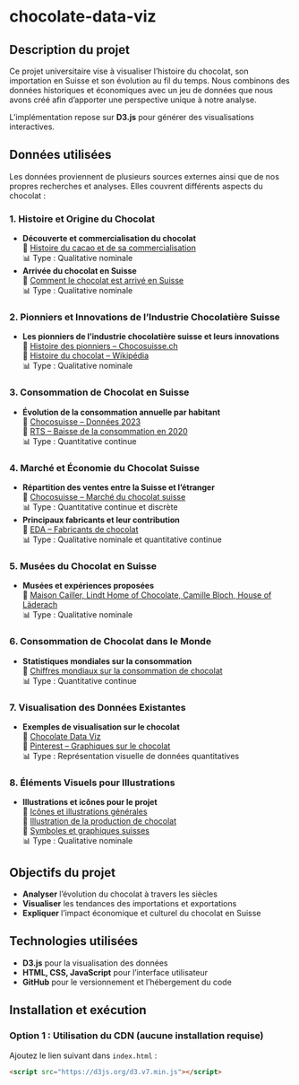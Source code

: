 # chocolate-data-viz

## Description du projet

Ce projet universitaire vise à visualiser l’histoire du chocolat, son importation en Suisse et son évolution au fil du temps. Nous combinons des données historiques et économiques avec un jeu de données que nous avons créé afin d’apporter une perspective unique à notre analyse.

L’implémentation repose sur **D3.js** pour générer des visualisations interactives.

## Données utilisées

Les données proviennent de plusieurs sources externes ainsi que de nos propres recherches et analyses. Elles couvrent différents aspects du chocolat :

### 1. Histoire et Origine du Chocolat
- **Découverte et commercialisation du chocolat**  
  🔗 [Histoire du cacao et de sa commercialisation](lien_source)  
  📊 Type : Qualitative nominale  
- **Arrivée du chocolat en Suisse**  
  🔗 [Comment le chocolat est arrivé en Suisse](lien_source)  
  📊 Type : Qualitative nominale  

### 2. Pionniers et Innovations de l’Industrie Chocolatière Suisse
- **Les pionniers de l’industrie chocolatière suisse et leurs innovations**  
  🔗 [Histoire des pionniers – Chocosuisse.ch](lien_source)  
  🔗 [Histoire du chocolat – Wikipédia](lien_source)  
  📊 Type : Qualitative nominale  

### 3. Consommation de Chocolat en Suisse
- **Évolution de la consommation annuelle par habitant**  
  🔗 [Chocosuisse – Données 2023](lien_source)  
  🔗 [RTS – Baisse de la consommation en 2020](lien_source)  
  📊 Type : Quantitative continue  

### 4. Marché et Économie du Chocolat Suisse
- **Répartition des ventes entre la Suisse et l’étranger**  
  🔗 [Chocosuisse – Marché du chocolat suisse](lien_source)  
  📊 Type : Quantitative continue et discrète  
- **Principaux fabricants et leur contribution**  
  🔗 [EDA – Fabricants de chocolat](lien_source)  
  📊 Type : Qualitative nominale et quantitative continue  

### 5. Musées du Chocolat en Suisse
- **Musées et expériences proposées**  
  🔗 [Maison Cailler, Lindt Home of Chocolate, Camille Bloch, House of Läderach](lien_source)  
  📊 Type : Qualitative nominale  

### 6. Consommation de Chocolat dans le Monde
- **Statistiques mondiales sur la consommation**  
  🔗 [Chiffres mondiaux sur la consommation de chocolat](lien_source)  
  📊 Type : Quantitative continue  

### 7. Visualisation des Données Existantes
- **Exemples de visualisation sur le chocolat**  
  🔗 [Chocolate Data Viz](lien_source)  
  🔗 [Pinterest – Graphiques sur le chocolat](lien_source)  
  📊 Type : Représentation visuelle de données quantitatives  

### 8. Éléments Visuels pour Illustrations
- **Illustrations et icônes pour le projet**  
  🔗 [Icônes et illustrations générales](lien_source)  
  🔗 [Illustration de la production de chocolat](lien_source)  
  🔗 [Symboles et graphiques suisses](lien_source)  
  📊 Type : Qualitative nominale  

## Objectifs du projet

- **Analyser** l’évolution du chocolat à travers les siècles  
- **Visualiser** les tendances des importations et exportations  
- **Expliquer** l’impact économique et culturel du chocolat en Suisse  

## Technologies utilisées

- **D3.js** pour la visualisation des données  
- **HTML, CSS, JavaScript** pour l’interface utilisateur  
- **GitHub** pour le versionnement et l’hébergement du code  

## Installation et exécution

### Option 1 : Utilisation du CDN (aucune installation requise)
Ajoutez le lien suivant dans `index.html` :
```html
<script src="https://d3js.org/d3.v7.min.js"></script>
